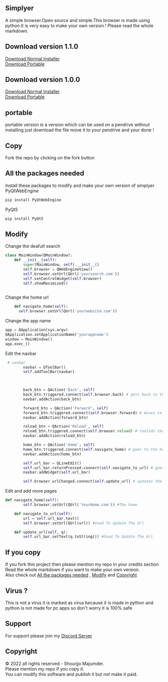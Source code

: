 ## Simplyer
A simple browser.Open source and simple.This browser is made using python.It is very easy to make your own version ! Please read the whole markdown.<br> 
## Download version 1.1.0
<a href="https://github.com/shourgamer2/simplyer/releases/download/normalinstallerv1.1.0/Simplyer_Setup_Version_1.1.0.exe">Download Normal Installer</a> <br>
<a href="https://github.com/shourgamer2/simplyer/releases/download/porable1.1.0/simplyer.exe">Download Portable  </a>
## Download version 1.0.0 
<a href="https://github.com/shourgamer2/simplyer/releases/download/normalinstaller/simplyer.exe">Download Normal Installer</a> <br>
<a href="https://github.com/shourgamer2/simplyer/releases/download/Portable/simplyer.exe">Download Portable  </a>
## portable
portable version is a version which can be used on a pendrive without installing just download the file move it to your pendrive and your done ! 
## Copy
Fork the repo by clicking on the fork button
## All the packages needed
Install these packages to modify and make your own version of simplyer <br>
PyQtWebEngine
``` sh
pip install PyQtWebEngine
```
PyQt5
``` sh
pip install PyQt5
```
## Modify
Change the deafult search
```py
class MainWindow(QMainWindow):
    def __init__(self):
        super(MainWindow, self).__init__()
        self.browser = QWebEngineView()
        self.browser.setUrl(QUrl('yoursearch.com'))
        self.setCentralWidget(self.browser)
        self.showMaximized()
      
  ```
  Change the home url
  ```py
      def navigate_home(self):
        self.browser.setUrl(QUrl('yourwebsite.com'))
```
Change the app name 
  ```py
app = QApplication(sys.argv)
QApplication.setApplicationName('yourappname')
window = MainWindow()
app.exec_()
```
Edit the navbar
```py
 # navbar
        navbar = QToolBar()
        self.addToolBar(navbar)

      

        back_btn = QAction('Back', self)
        back_btn.triggered.connect(self.browser.back) # gets back to the previous url
        navbar.addAction(back_btn)

        forward_btn = QAction('Forward', self)
        forward_btn.triggered.connect(self.browser.forward) # moves to the next url
        navbar.addAction(forward_btn)

        reload_btn = QAction('Reload', self)
        reload_btn.triggered.connect(self.browser.reload) # realods the current page
        navbar.addAction(reload_btn)

        home_btn = QAction('Home', self)
        home_btn.triggered.connect(self.navigate_home) # goes to the home 
        navbar.addAction(home_btn)

        self.url_bar = QLineEdit()
        self.url_bar.returnPressed.connect(self.navigate_to_url) # goes to the url
        navbar.addWidget(self.url_bar) 

        self.browser.urlChanged.connect(self.update_url) # updates the url
```
Edit and add more pages
```py 
def navigate_home(self):
        self.browser.setUrl(QUrl('YourHome.com')) #The home

    def navigate_to_url(self):
        url = self.url_bar.text()
        self.browser.setUrl(QUrl(url)) #Used To Update The Url 

    def update_url(self, q):
        self.url_bar.setText(q.toString()) #Used To Update The Url 
   ```
## If you copy
If you fork this project then please mention my repo in your credits section <br>
Read the whole markdown if you want to make your own version. <br>
Also check out 
<a href="https://github.com/shourgamer2/simplyer#all-the-packages-needed">All the packages needed</a> ,
<a href="https://github.com/shourgamer2/simplyer#modify">Modify</a> and 
<a href="https://github.com/shourgamer2/simplyer#copyright">Copyright</a>
## Virus ?
This is not a virus it is marked as virus because it is made in python and python is not made for pc apps so don't worry it is 100% safe
## Support 
For support please join my <a href="https://discord.gg/4Ekyvrkyxn">Discord Server</a>
## Copyright 
© 2022 all rights reserved - Shourjjo Majumder. <br>
Please mention my repo if you copy it. <br>
You can modify this software and publish it but not make it paid.

